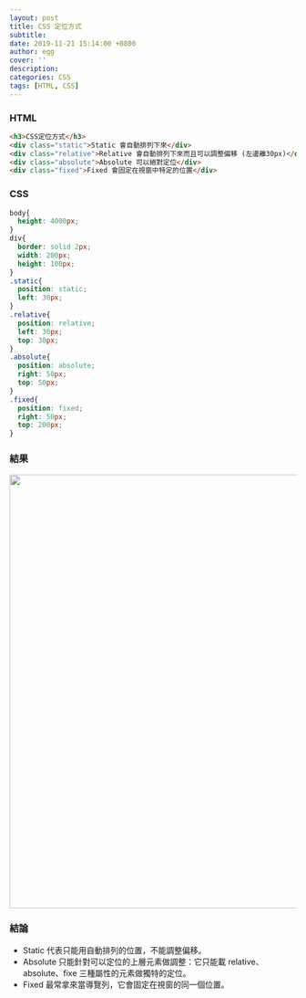 ```yaml
---
layout: post
title: CSS 定位方式
subtitle:
date: 2019-11-21 15:14:00 +0800
author: egg
cover: ''
description:
categories: CSS
tags: [HTML, CSS] 
---
```


### HTML

```HTML
<h3>CSS定位方式</h3>
<div class="static">Static 會自動排列下來</div>
<div class="relative">Relative 會自動排列下來而且可以調整偏移 (左邊離30px)</div>
<div class="absolute">Absolute 可以絕對定位</div>
<div class="fixed">Fixed 會固定在視窗中特定的位置</div>
```


### CSS

```CSS
body{
  height: 4000px;
}
div{
  border: solid 2px;
  width: 200px;
  height: 100px;  
}
.static{
  position: static;
  left: 30px;
}
.relative{
  position: relative;
  left: 30px;
  top: 30px;
}
.absolute{
  position: absolute;
  right: 50px;
  top: 50px;
}
.fixed{
  position: fixed;
  right: 50px;
  top: 200px;
}
````

### 結果
<img src="https://doltegg.github.io/coding/assets/img/2019/cssposition.jpg" style="width:760px"/>

### 結論
- Static 代表只能用自動排列的位置，不能調整偏移。
- Absolute 只能針對可以定位的上層元素做調整：它只能載 relative、absolute、fixe 三種屬性的元素做獨特的定位。
- Fixed 最常拿來當導覽列，它會固定在視窗的同一個位置。
